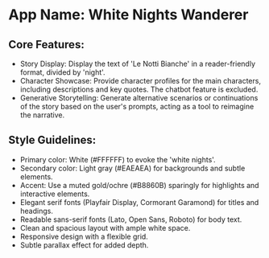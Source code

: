# **App Name**: White Nights Wanderer

## Core Features:

- Story Display: Display the text of 'Le Notti Bianche' in a reader-friendly format, divided by 'night'.
- Character Showcase: Provide character profiles for the main characters, including descriptions and key quotes. The chatbot feature is excluded.
- Generative Storytelling: Generate alternative scenarios or continuations of the story based on the user's prompts, acting as a tool to reimagine the narrative.

## Style Guidelines:

- Primary color: White (#FFFFFF) to evoke the 'white nights'.
- Secondary color: Light gray (#EAEAEA) for backgrounds and subtle elements.
- Accent: Use a muted gold/ochre (#B8860B) sparingly for highlights and interactive elements.
- Elegant serif fonts (Playfair Display, Cormorant Garamond) for titles and headings.
- Readable sans-serif fonts (Lato, Open Sans, Roboto) for body text.
- Clean and spacious layout with ample white space.
- Responsive design with a flexible grid.
- Subtle parallax effect for added depth.